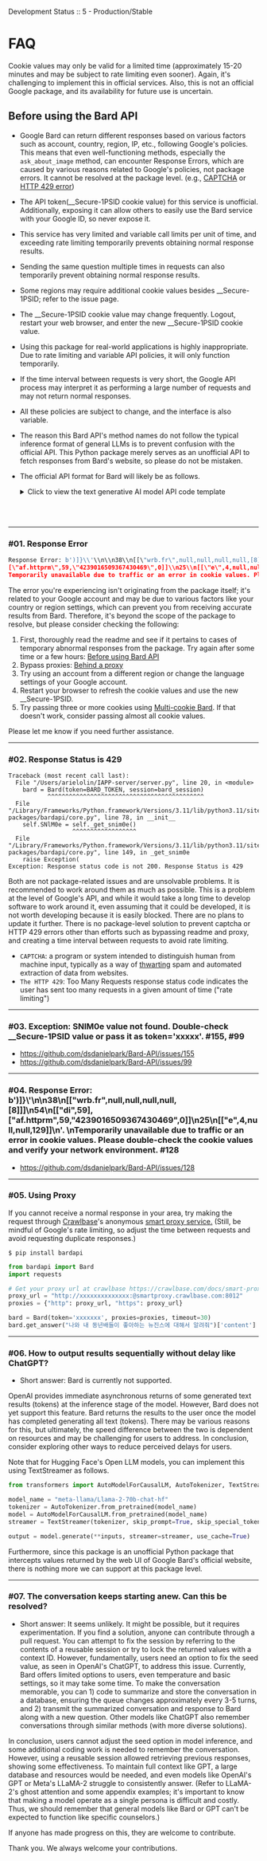 Development Status :: 5 - Production/Stable

# FAQ
Cookie values may only be valid for a limited time (approximately 15-20 minutes and may be subject to rate limiting even sooner). Again, it's challenging to implement this in official services. Also, this is not an official Google package, and its availability for future use is uncertain.

## Before using the Bard API
- Google Bard can return different responses based on various factors such as account, country, region, IP, etc., following Google's policies. This means that even well-functioning methods, especially the `ask_about_image` method, can encounter Response Errors, which are caused by various reasons related to Google's policies, not package errors. It cannot be resolved at the package level. (e.g., [CAPTCHA](https://en.wikipedia.org/wiki/CAPTCHA) or [HTTP 429 error](https://developer.mozilla.org/en-US/docs/Web/HTTP/Status/429))
- The API token(__Secure-1PSID cookie value) for this service is unofficial. Additionally, exposing it can allow others to easily use the Bard service with your Google ID, so never expose it.
- This service has very limited and variable call limits per unit of time, and exceeding rate limiting temporarily prevents obtaining normal response results.
- Sending the same question multiple times in requests can also temporarily prevent obtaining normal response results.
- Some regions may require additional cookie values besides __Secure-1PSID; refer to the issue page.
- The __Secure-1PSID cookie value may change frequently. Logout, restart your web browser, and enter the new __Secure-1PSID cookie value.
- Using this package for real-world applications is highly inappropriate. Due to rate limiting and variable API policies, it will only function temporarily.
- If the time interval between requests is very short, the Google API process may interpret it as performing a large number of requests and may not return normal responses.
- All these policies are subject to change, and the interface is also variable.
- The reason this Bard API's method names do not follow the typical inference format of general LLMs is to prevent confusion with the official API. This Python package merely serves as an unofficial API to fetch responses from Bard's website, so please do not be mistaken.
- The official API format for Bard will likely be as follows.
  <details>
  <summary>Click to view the text generative AI model API code template</summary>
  
  ```python
  bard.configure(api_key='YOUR_API_KEY')
  
  models = [m for m in palm.list_models() if 'generateText' in m.supported_generation_methods]
  model = models[0].name
  print(model)
  
  prompt = "Who are you?"
  
  completion = bard.generate_text(
      model=model,
      prompt=prompt,
      temperature=0,
      # The maximum length of the response
      max_output_tokens=800,
  )
  ```
  </details>



<br><br>



***

### #01. Response Error
```python
Response Error: b')]}\\'\\n\\n38\\n[[\"wrb.fr\",null,null,null,null,[8]]]\\n54\\n[[\"di\",59],
[\"af.httprm\",59,\"4239016509367430469\",0]]\\n25\\n[[\"e\",4,null,null,129]]\\n'. 
Temporarily unavailable due to traffic or an error in cookie values. Please double-check the cookie values and verify your network environment.
```

The error you're experiencing isn't originating from the package itself; it's related to your Google account and may be due to various factors like your country or region settings, which can prevent you from receiving accurate results from Bard. Therefore, it's beyond the scope of the package to resolve, but please consider checking the following:

1. First, thoroughly read the readme and see if it pertains to cases of temporary abnormal responses from the package. Try again after some time or a few hours: [Before using Bard API](https://github.com/dsdanielpark/Bard-API/blob/main/README.md#before-using-the-bard-api)
2. Bypass proxies: [Behind a proxy](https://github.com/dsdanielpark/Bard-API#behind-a-proxy)
3. Try using an account from a different region or change the language settings of your Google account.
4. Restart your browser to refresh the cookie values and use the new __Secure-1PSID.
5. Try passing three or more cookies using [Multi-cookie Bard](https://github.com/dsdanielpark/Bard-API/blob/main/documents/README_DEV.md#multi-cookie-bard). If that doesn't work, consider passing almost all cookie values.

Please let me know if you need further assistance.

***

### #02. Response Status is 429

```
Traceback (most recent call last):
  File "/Users/arielolin/IAPP-server/server.py", line 20, in <module>
    bard = Bard(token=BARD_TOKEN, session=bard_session)
           ^^^^^^^^^^^^^^^^^^^^^^^^^^^^^^^^^^^^^^^^^^^^
  File "/Library/Frameworks/Python.framework/Versions/3.11/lib/python3.11/site-packages/bardapi/core.py", line 78, in __init__
    self.SNlM0e = self._get_snim0e()
                  ^^^^^^^^^^^^^^^^^^
  File "/Library/Frameworks/Python.framework/Versions/3.11/lib/python3.11/site-packages/bardapi/core.py", line 149, in _get_snim0e
    raise Exception(
Exception: Response status code is not 200. Response Status is 429
```

Both are not package-related issues and are unsolvable problems. It is recommended to work around them as much as possible. This is a problem at the level of Google's API, and while it would take a long time to develop software to work around it, even assuming that it could be developed, it is not worth developing because it is easily blocked. There are no plans to update it further. There is no package-level solution to prevent captcha or HTTP 429 errors other than efforts such as bypassing readme and proxy, and creating a time interval between requests to avoid rate limiting.
- `CAPTCHA`: a program or system intended to distinguish human from machine input, typically as a way of [thwarting](https://www.google.com/search?sca_esv=573532060&sxsrf=AM9HkKmd5Faz1q0x4sLsgIG3VgVR9V18iA:1697335053753&q=thwarting&si=ALGXSlbSiMNWMsv5Y0U_0sBS8EWzwSlNZdPczeDdDqrhgxYO86hMDzIqBVTJp6ZKxKdXeVsCSihVIJAH_MROqwPM7RtQB0OoEA%3D%3D&expnd=1) spam and automated extraction of data from websites.
- `The HTTP 429`: Too Many Requests response status code indicates the user has sent too many requests in a given amount of time ("rate limiting")

***

### #03. Exception: SNlM0e value not found. Double-check __Secure-1PSID value or pass it as token='xxxxx'. #155, #99
- https://github.com/dsdanielpark/Bard-API/issues/155
- https://github.com/dsdanielpark/Bard-API/issues/99

***

### #04. Response Error: b')]}\\'\\n\\n38\\n[[\"wrb.fr\",null,null,null,null,[8]]]\\n54\\n[[\"di\",59],[\"af.httprm\",59,\"4239016509367430469\",0]]\\n25\\n[[\"e\",4,null,null,129]]\\n'. \nTemporarily unavailable due to traffic or an error in cookie values. Please double-check the cookie values and verify your network environment. #128
- https://github.com/dsdanielpark/Bard-API/issues/128

***

### #05. Using Proxy
If you cannot receive a normal response in your area, try making the request through [Crawlbase](https://crawlbase.com/)'s anonymous [smart proxy service.](https://crawlbase.com/docs/smart-proxy/get/) (Still, be mindful of Google's rate limiting, so adjust the time between requests and avoid requesting duplicate responses.)

```
$ pip install bardapi
```

```python
from bardapi import Bard
import requests

# Get your proxy url at crawlbase https://crawlbase.com/docs/smart-proxy/get/
proxy_url = "http://xxxxxxxxxxxxxx:@smartproxy.crawlbase.com:8012" 
proxies = {"http": proxy_url, "https": proxy_url}

bard = Bard(token='xxxxxxx', proxies=proxies, timeout=30)
bard.get_answer("나와 내 동년배들이 좋아하는 뉴진스에 대해서 알려줘")['content']
```

***

### #06. How to output results sequentially without delay like ChatGPT?

- Short answer: Bard is currently not supported.

OpenAI provides immediate asynchronous returns of some generated text results (tokens) at the inference stage of the model. However, Bard does not yet support this feature. Bard returns the results to the user once the model has completed generating all text (tokens). There may be various reasons for this, but ultimately, the speed difference between the two is dependent on resources and may be challenging for users to address. In conclusion, consider exploring other ways to reduce perceived delays for users.

Note that for Hugging Face's Open LLM models, you can implement this using TextStreamer as follows.


```python
from transformers import AutoModelForCausalLM, AutoTokenizer, TextStreamer

model_name = "meta-llama/Llama-2-70b-chat-hf"
tokenizer = AutoTokenizer.from_pretrained(model_name)
model = AutoModelForCausalLM.from_pretrained(model_name)
streamer = TextStreamer(tokenizer, skip_prompt=True, skip_special_tokens=True)

output = model.generate(**inputs, streamer=streamer, use_cache=True)
```

Furthermore, since this package is an unofficial Python package that intercepts values returned by the web UI of Google Bard's official website, there is nothing more we can support at this package level.

***

### #07. The conversation keeps starting anew. Can this be resolved?

- Short answer: It seems unlikely. It might be possible, but it requires experimentation. If you find a solution, anyone can contribute through a pull request.
You can attempt to fix the session by referring to the contents of a reusable session or try to lock the returned values with a context ID. However, fundamentally, users need an option to fix the seed value, as seen in OpenAI's ChatGPT, to address this issue. Currently, Bard offers limited options to users, even temperature and basic settings, so it may take some time. To make the conversation memorable, you can 1) code to summarize and store the conversation in a database, ensuring the queue changes approximately every 3-5 turns, and 2) transmit the summarized conversation and response to Bard along with a new question. Other models like ChatGPT also remember conversations through similar methods (with more diverse solutions).

In conclusion, users cannot adjust the seed option in model inference, and some additional coding work is needed to remember the conversation. However, using a reusable session allowed retrieving previous responses, showing some effectiveness. To maintain full context like GPT, a large database and resources would be needed, and even models like OpenAI's GPT or Meta's LLaMA-2 struggle to consistently answer. (Refer to LLaMA-2's ghost attention and some appendix examples; it's important to know that making a model operate as a single persona is difficult and costly. Thus, we should remember that general models like Bard or GPT can't be expected to function like specific counselors.)

If anyone has made progress on this, they are welcome to contribute.

Thank you. We always welcome your contributions.
